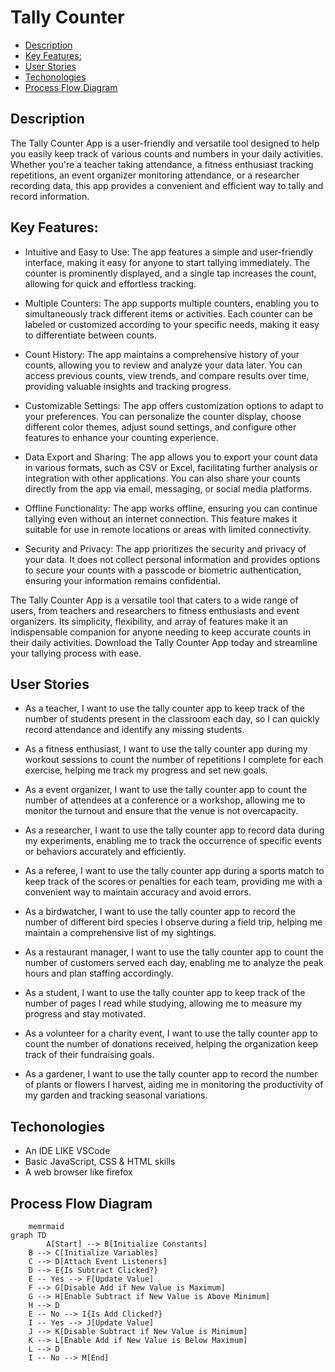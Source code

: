 <!-- omit in toc -->
# Tally Counter

- [Description](#description)
- [Key Features:](#key-features)
- [User Stories](#user-stories)
- [Techonologies](#techonologies)
- [Process Flow Diagram](#process-flow-diagram)

## Description

The Tally Counter App is a user-friendly and versatile tool designed to help you easily keep track of various counts and numbers in your daily activities. Whether you're a teacher taking attendance, a fitness enthusiast tracking repetitions, an event organizer monitoring attendance, or a researcher recording data, this app provides a convenient and efficient way to tally and record information.

## Key Features:

- Intuitive and Easy to Use: The app features a simple and user-friendly interface, making it easy for anyone to start tallying immediately. The counter is prominently displayed, and a single tap increases the count, allowing for quick and effortless tracking.

- Multiple Counters: The app supports multiple counters, enabling you to simultaneously track different items or activities. Each counter can be labeled or customized according to your specific needs, making it easy to differentiate between counts.

- Count History: The app maintains a comprehensive history of your counts, allowing you to review and analyze your data later. You can access previous counts, view trends, and compare results over time, providing valuable insights and tracking progress.

- Customizable Settings: The app offers customization options to adapt to your preferences. You can personalize the counter display, choose different color themes, adjust sound settings, and configure other features to enhance your counting experience.

- Data Export and Sharing: The app allows you to export your count data in various formats, such as CSV or Excel, facilitating further analysis or integration with other applications. You can also share your counts directly from the app via email, messaging, or social media platforms.

- Offline Functionality: The app works offline, ensuring you can continue tallying even without an internet connection. This feature makes it suitable for use in remote locations or areas with limited connectivity.

- Security and Privacy: The app prioritizes the security and privacy of your data. It does not collect personal information and provides options to secure your counts with a passcode or biometric authentication, ensuring your information remains confidential.

The Tally Counter App is a versatile tool that caters to a wide range of users, from teachers and researchers to fitness enthusiasts and event organizers. Its simplicity, flexibility, and array of features make it an indispensable companion for anyone needing to keep accurate counts in their daily activities. Download the Tally Counter App today and streamline your tallying process with ease.

## User Stories

- As a teacher, I want to use the tally counter app to keep track of the number of students present in the classroom each day, so I can quickly record attendance and identify any missing students.

- As a fitness enthusiast, I want to use the tally counter app during my workout sessions to count the number of repetitions I complete for each exercise, helping me track my progress and set new goals.

- As a event organizer, I want to use the tally counter app to count the number of attendees at a conference or a workshop, allowing me to monitor the turnout and ensure that the venue is not overcapacity.

- As a researcher, I want to use the tally counter app to record data during my experiments, enabling me to track the occurrence of specific events or behaviors accurately and efficiently.

- As a referee, I want to use the tally counter app during a sports match to keep track of the scores or penalties for each team, providing me with a convenient way to maintain accuracy and avoid errors.

- As a birdwatcher, I want to use the tally counter app to record the number of different bird species I observe during a field trip, helping me maintain a comprehensive list of my sightings.

- As a restaurant manager, I want to use the tally counter app to count the number of customers served each day, enabling me to analyze the peak hours and plan staffing accordingly.

- As a student, I want to use the tally counter app to keep track of the number of pages I read while studying, allowing me to measure my progress and stay motivated.

- As a volunteer for a charity event, I want to use the tally counter app to count the number of donations received, helping the organization keep track of their fundraising goals.

- As a gardener, I want to use the tally counter app to record the number of plants or flowers I harvest, aiding me in monitoring the productivity of my garden and tracking seasonal variations.

## Techonologies

- An IDE LIKE VSCode
- Basic JavaScript, CSS & HTML skills
- A web browser like firefox

## Process Flow Diagram

```
    memrmaid
graph TD
        A[Start] --> B[Initialize Constants]
    B --> C[Initialize Variables]
    C --> D[Attach Event Listeners]
    D --> E{Is Subtract Clicked?}
    E -- Yes --> F[Update Value]
    F --> G[Disable Add if New Value is Maximum]
    G --> H[Enable Subtract if New Value is Above Minimum]
    H --> D
    E -- No --> I{Is Add Clicked?}
    I -- Yes --> J[Update Value]
    J --> K[Disable Subtract if New Value is Minimum]
    K --> L[Enable Add if New Value is Below Maximum]
    L --> D
    I -- No --> M[End]
```
